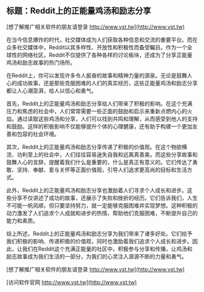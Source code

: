 ## **标题：Reddit上的正能量鸡汤和励志分享**

[想了解推广相关软件的朋友请登录 http://www.vst.tw](http://www.vst.tw)

在当今信息爆炸的时代，社交媒体成为人们获取各种信息和交流的重要平台。而在众多社交媒体中，Reddit以其多样性、开放性和积极性而备受瞩目。作为一个全球性的网络社区，Reddit不仅提供了各种各样的讨论板块，还成为了分享正能量鸡汤和励志故事的热门场所。

在Reddit上，你可以发现许多令人振奋的故事和精神力量的源泉。无论是鼓舞人心的成功故事，还是那些克服困难的人们的真实经历，这些正能量鸡汤和励志分享都让人心潮澎湃，给人以信心和勇气。

首先，Reddit上的正能量鸡汤和励志分享给人们带来了积极的影响。在这个充满压力和焦虑的社会中，人们常常需要一些正面的鼓励和启示来重新点燃内心的火焰。通过读取这些鸡汤和分享，人们可以找到共鸣和理解，从而感受到他人的支持和鼓励。这样的积极影响不仅能够提升个体的心理健康，还有助于构建一个更加友善和包容的社会环境。

其次，Reddit上的正能量鸡汤和励志分享传递了积极的价值观。在这个物欲横流、功利至上的社会中，人们往往容易迷失自我和远离真善美。而这些分享故事和鼓舞人心的言辞，提醒着我们什么是重要的，什么是真正有意义的。它们传达了勇敢、坚持、奉献、爱与关怀等正面价值观，引导人们追求更高尚的目标和生活方式。

此外，Reddit上的正能量鸡汤和励志分享也激励着人们寻求个人成长和进步。这些分享不仅讲述了成功的故事，还展示了失败和挫折的经历。它们告诉我们，人生不可能一帆风顺，但只要坚持努力，就一定能够克服困难并实现梦想。这种积极的动力激发了人们追求个人成就和进步的热情，帮助他们克服困难，不断提升自己的能力和素质。

综上所述，Reddit上的正能量鸡汤和励志分享为我们带来了诸多好处。它们给予我们积极的影响、传递积极的价值观，同时也激励着我们追求个人成长和进步。因此，让我们在Reddit这个充满正能量的社区中，积极参与分享和传播，让鸡汤和励志故事成为我们生活的一部分，为我们的心灵注入源源不断的力量和勇气。

[想了解推广相关软件的朋友请登录 http://www.vst.tw](http://www.vst.tw)


[访问软件官网 http://www.vst.tw](http://www.vst.tw)
